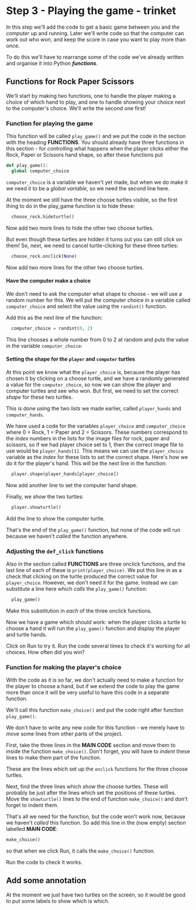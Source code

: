 # Step 3 - Playing the game - trinket

In this step we'll add the code to get a basic game between *you* and *the computer* up and running. Later we'll write code so that the computer can work out who won, and keep the score in case you want to play more than once.

To do this we'll have to rearrange some of the code we've already written and organise it into Python ***functions***.

## Functions for Rock Paper Scissors

We'll start by making two functions, one to handle the player making a choice of which hand to play, and one to handle showing your choice next to the computer's choice. We'll write the second one first!

### Function for playing the game

This function will be called ```play_game()``` and we put the code in the section with the heading **FUNCTIONS**. You should already have three functions in this section - for controlling what happens when the player clicks either the Rock, Paper or Scissors hand shape, so after these functions put

```python
def play_game():
  global computer_choice
```

```computer_choice``` is a variable we haven't yet made, but when we do make it we need it to be a *global variable*, so we need the second line here.

At the moment we still have the three choose turtles visible, so the first thing to do in the play_game function is to hide these:

```python
  choose_rock.hideturtle()
```

Now add two more lines to hide the other two choose turtles.

But even though these turtles are hidden it turns out you can still click on them! So, next, we need to cancel turtle-clicking for these three turtles:

```python
  choose_rock.onclick(None)
```

Now add two more lines for the other two choose turtles.

#### Have the computer make a choice

We don't need to ask the computer what shape to choose - we will use a random number for this. We will put the computer choice in a variable called ```computer_choice``` and select the value using the ```randint()``` function.

Add this as the next line of the function:

```python
  computer_choice = randint(0, 2)
```

This line chooses a whole number from 0 to 2 at random and puts the value in the variable ```computer_choice```:

#### Setting the shape for the ```player``` and ```computer``` turtles

At this point we know what the ```player_choice``` is, because the player has chosen it by clicking on a choose turtle, and we have a randomly generated a value for the ```computer_choice```, so now we can show the player and computer turtles and see who won. But first, we need to set the correct *shape* for these two turtles.

This is done using the two *lists* we made earlier, called ```player_hands``` and ```computer_hands```.

We have used a code for the variables ```player_choice``` and ```computer_choice``` where 0 = Rock, 1 = Paper and 2 = Scissors. These numbers correspond to the *index* numbers in the lists for the image files for rock, paper and scissors, so if we had player choice set to 1, then the correct image file to use would be ```player_hands[1]```. This means we can use the ```player_choice``` variable as the *index* for these lists to set the correct shape. Here's how we do it for the player's hand. This will be the next line in the function:

```python
  player.shape(player_hands[player_choice])
```

Now add another line to set the computer hand shape.

Finally, we *show* the two turtles:

```python
  player.showturtle()
```

Add the line to show the computer turtle.

That's the end of the ```play_game()``` function, but none of the code will run because we haven't *called* the function anywhere.

### Adjusting the ```def_click``` functions

Also in the section called **FUNCTIONS** are three onclick functions, and the last line of each of these is ```print(player_choice)```. We put this line in as a check that clicking on the turtle produced the correct value for ```player_choice```. However, we don't need it for the game. Instead we can substitute a line here which *calls* the ```play_game()``` function:

```python
  play_game()
```

Make this substitution in *each* of the three onclick functions.

Now we have a game which should work: when the player clicks a turtle to choose a hand it will run the ```play_game()``` function and display the player and turtle hands.

Click on Run to try it. Run the code several times to check it's working for all choices. How often did you win?

### Function for making the player's choice

With the code as it is so far, we don't actually need to make a function for the player to choose a hand, but if we extend the code to play the game more than once it will be very useful to have this code in a separate function.

We'll call this function ```make_choice()``` and put the code right after function ```play_game()```.

We don't have to write any new code for this function - we merely have to *move* some lines from other parts of the project.

First, take the three lines in the **MAIN CODE** section and move them to inside the function ```make_choice()```. Don't forget, you will have to *indent* these lines to make them part of the function.

These are the lines which set up the ```onclick``` functions for the three choose turtles.

Next, find the three lines which *show* the choose turtles. These will probably be just after the lines which set the positions of these turtles. Move the ```showturtle()``` lines to the end of function ```make_choice()``` and don't forget to indent them.

That's all we need for the function, but the code won't work now, because we haven't *called* this function. So add this line in the (now empty) section labelled **MAIN CODE**:

```python
make_choice()
```

so that when we click Run, it calls the ```make_choice()``` function.

Run the code to check it works.

## Add some annotation

At the moment we just have two turtles on the screen, so it would be good to put some labels to show which is which.
